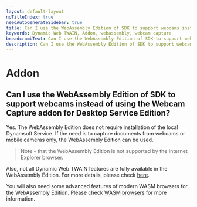 ```yaml
---
layout: default-layout
noTitleIndex: true
needAutoGenerateSidebar: true
title: Can I use the WebAssembly Edition of SDK to support webcams instead of using the Webcam Capture addon for Desktop Service Edition?
keywords: Dynamic Web TWAIN, Addon, webassembly, webcam capture
breadcrumbText: Can I use the WebAssembly Edition of SDK to support webcams instead of using the Webcam Capture addon for Desktop Service Edition?
description: Can I use the WebAssembly Edition of SDK to support webcams instead of using the Webcam Capture addon for Desktop Service Edition?
---
```


# Addon

## Can I use the WebAssembly Edition of SDK to support webcams instead of using the Webcam Capture addon for Desktop Service Edition?

Yes. The WebAssembly Edition does not require installation of the local Dynamsoft Service. If the need is to capture documents from webcams or mobile cameras only, the WebAssembly Edition can be used.

> Note - that the WebAssembly Edition is not supported by the Internet Explorer browser.

Also, not all Dynamic Web TWAIN features are fully available in the WebAssembly Edition. For more details, please check <a href="https://www.dynamsoft.com/web-twain/docs/indepth/development/upgrade.html?ver=latest#expand-your-application-to-mobile-platforms" target="_blank">here</a>.

You will also need some advanced features of modern WASM browsers for the WebAssembly Edition. Please check <a href="https://www.dynamsoft.com/web-twain/docs/getstarted/platform.html?ver=latest#wasm-browsers" target="_blank">WASM browsers</a> for more information.
